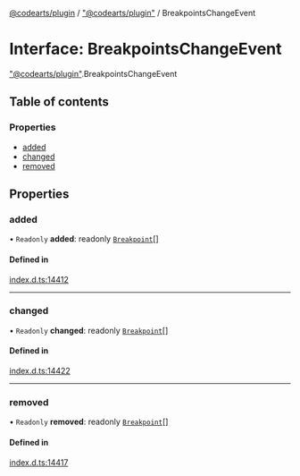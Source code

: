 [@codearts/plugin](../README.md) / ["@codearts/plugin"](../modules/_codearts_plugin_.md) / BreakpointsChangeEvent

# Interface: BreakpointsChangeEvent

["@codearts/plugin"](../modules/_codearts_plugin_.md).BreakpointsChangeEvent

## Table of contents

### Properties

- [added](codearts_plugin_.BreakpointsChangeEvent.md#added)
- [changed](codearts_plugin_.BreakpointsChangeEvent.md#changed)
- [removed](codearts_plugin_.BreakpointsChangeEvent.md#removed)

## Properties

### added

• `Readonly` **added**: readonly [`Breakpoint`](../classes/codearts_plugin_.Breakpoint.md)[]

#### Defined in

[index.d.ts:14412](https://github.com/huaweicloud/cloudide-plugin-api/blob/3b0eee8/index.d.ts#L14412)

___

### changed

• `Readonly` **changed**: readonly [`Breakpoint`](../classes/codearts_plugin_.Breakpoint.md)[]

#### Defined in

[index.d.ts:14422](https://github.com/huaweicloud/cloudide-plugin-api/blob/3b0eee8/index.d.ts#L14422)

___

### removed

• `Readonly` **removed**: readonly [`Breakpoint`](../classes/codearts_plugin_.Breakpoint.md)[]

#### Defined in

[index.d.ts:14417](https://github.com/huaweicloud/cloudide-plugin-api/blob/3b0eee8/index.d.ts#L14417)
